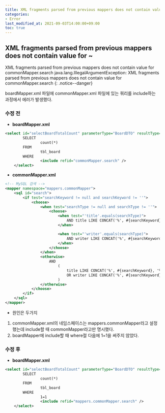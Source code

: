```yaml
---
title: XML fragments parsed from previous mappers does not contain value for ~
categories:
- Error
last_modified_at: 2021-09-03T14:00:00+09:00
toc: true
---
```


## XML fragments parsed from previous mappers does not contain value for ~


XML fragments parsed from previous mappers does not contain value for commonMapper.search java.lang.IllegalArgumentException: XML fragments parsed from previous mappers does not contain value for commonMapper.search
{: .notice--danger}

boardMapper.xml 파일에 commonMapper.xml 파일에 있는 쿼리를 include하는 과정에서 에러가 발생했다.

### 수정 전
- **boardMapper.xml**

```xml
<select id="selectBoardTotalCount" parameterType="BoardDTO" resultType="int">
		SELECT 
				count(*) 
		FROM 	
				tbl_board
		WHERE
				<include refid="commonMapper.search" />
	</select>
```

- **commonMapper.xml**

```xml
<!-- MySQL 검색 -->
<mapper namespace="mappers.commonMapper">
	<sql id="search">
		<if test="searchKeyword != null and searchKeyword != ''">
			<choose>
				<when test="searchType != null and searchType != ''">
					<choose>
						<when test="'title'.equals(searchType)">
							AND title LIKE CONCAT('%', #{searchKeyword}, '%')
						</when>

						<when test="'writer'.equals(searchType)">
							AND writer LIKE CONCAT('%', #{searchKeyword}, '%')
						</when>
					</choose>
				</when>
				<otherwise>
					AND
						(
							title LIKE CONCAT('%', #{searchKeyword}, '%')
							OR writer LIKE CONCAT('%', #{searchKeyword}, '%')
						)
				</otherwise>
			</choose>
		</if>
	</sql>
</mapper>
```

- 원인은 두가지

1. commonMapper.xml의 네임스페이스는 mappers.commonMapper라고 설정했는데 include할 때 commonMapper라고만 명시했다.
2. boardMapper에 include할 때 where절 다음에 1=1을 써주지 않았다.


### 수정 후
- **boardMapper.xml**
```xml
<select id="selectBoardTotalCount" parameterType="BoardDTO" resultType="int">
		SELECT 
				count(*) 
		FROM 	
				tbl_board
		WHERE
				1=1
				<include refid="mappers.commonMapper.search" />
	</select>
```


